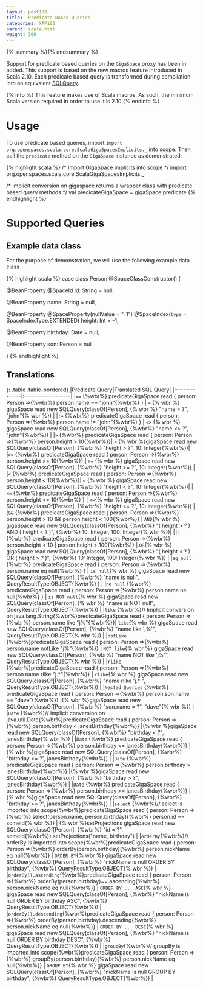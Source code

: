 ```yaml
---
layout: post100
title:  Predicate Based Queries
categories: XAP100
parent: scala.html
weight: 300
---
```



{% summary  %}{% endsummary %}

Support for predicate based queries on the `GigaSpace` proxy has been in added. This support is based on the new macros feature introduced in Scala 2.10.  Each predicate based query is transformed during compilation into an equivalent [SQLQuery](./query-sql.html).


{% info %}
This feature makes use of Scala macros. As such, the minimum Scala version required in order to use it is 2.10
{% endinfo %}


# Usage

To use predicate based queries, import `import org.openspaces.scala.core.ScalaGigaSpacesImplicits._` into scope. Then call the `predicate` method on the `GigaSpace` instance as demonstrated:

{% highlight scala %}
/* Import GigaSpace implicits into scope */
import org.openspaces.scala.core.ScalaGigaSpacesImplicits._

/* implicit conversion on gigaspace returns a wrapper class with predicate based query methods */
val predicateGigaSpace = gigaSpace.predicate
{% endhighlight %}

# Supported Queries

## Example data class

For the purpose of demonstration, we will use the following example data class

{% highlight scala %}
case class Person @SpaceClassConstructor() (

  @BeanProperty
  @SpaceId
  id: String = null,

  @BeanProperty
  name: String = null,

  @BeanProperty
  @SpaceProperty(nullValue = "-1")
  @SpaceIndex(`type` = SpaceIndexType.EXTENDED)
  height: Int = -1,

  @BeanProperty
  birthday: Date = null,

  @BeanProperty
  son: Person = null

)
{% endhighlight %}

## Translations

{: .table .table-bordered}
|Predicate Query|Translated SQL Query|
|:--------------|:-------------------|
|`==` {%wbr%} predicateGigaSpace read { person: Person =>{%wbr%}  person.name == "john"{%wbr%} } | `=` {% wbr %} gigaSpace read new SQLQuery(classOf[Person], {% wbr %}  "name = ?", "john"{% wbr %}) |
|`!=` {%wbr%} predicateGigaSpace read { person: Person =>{%wbr%}  person.name != "john"{%wbr%} } | `<>` {% wbr %} gigaSpace read new SQLQuery(classOf[Person], {%wbr%} "name <> ?", "john"{%wbr%}) |
|`>`  {%wbr%} predicateGigaSpace read { person: Person =>{%wbr%}  person.height > 10{%wbr%}}| `>` {% wbr %}gigaSpace read new SQLQuery(classOf[Person], {%wbr%} "height > ?", 10: Integer{%wbr%})|
|`>=` {%wbr%} predicateGigaSpace read { person: Person =>{%wbr%}  person.height >= 10{%wbr%}} | `>=` {% wbr %} gigaSpace read new SQLQuery(classOf[Person], {%wbr%}  "height >= ?", 10: Integer{%wbr%}) |
|`<`  {%wbr%} predicateGigaSpace read { person: Person =>{%wbr%} person.height < 10{%wbr%}}| `<` {% wbr %}  gigaSpace read new SQLQuery(classOf[Person], {%wbr%} "height < ?", 10: Integer{%wbr%})|
|`<=` {%wbr%} predicateGigaSpace read { person: Person =>{%wbr%}  person.height <= 10{%wbr%} } | `<=`{% wbr %}  gigaSpace read new SQLQuery(classOf[Person], {%wbr%}  "height <= ?", 10: Integer{%wbr%}) |
|`&&` {%wbr%} predicateGigaSpace read { person: Person =>{%wbr%}  person.height > 10 && person.height < 100{%wbr%}} | `AND`{% wbr %} gigaSpace read new SQLQuery(classOf[Person], {%wbr%}  "( height > ? ) AND ( height < ? )", {%wbr%}  10: Integer, 100: Integer{% wbr %})|
|`||` {%wbr%} predicateGigaSpace read { person: Person =>{%wbr%}  person.height < 10 \| person.height > 100{%wbr%}} | `OR`{% wbr %} gigaSpace read new SQLQuery(classOf[Person], {%wbr%} "( height < ? ) OR ( height > ? )", {%wbr%}  10: Integer, 100: Integer{% wbr %}) |
|`eq null` {%wbr%} predicateGigaSpace read { person: Person =>{%wbr%}  person.name eq null{%wbr%} } | `is null`{% wbr %} gigaSpace read new SQLQuery(classOf[Person], {%wbr%} "name is null", QueryResultType.OBJECT{%wbr%} ) |
|`ne null` {%wbr%} predicateGigaSpace read { person: Person =>{%wbr%}  person.name ne null{%wbr%} } | `is NOT null`{% wbr %} gigaSpace read new SQLQuery(classOf[Person], {% wbr %} "name is NOT null", QueryResultType.OBJECT{%wbr%}) |
|`like` {%wbr%}//  Implicit conversion on java.lang.String{%wbr%}predicateGigaSpace read { person: Person =>{%wbr%}  person.name like "j%"{%wbr%}}| `like`{% wbr %} gigaSpace read new SQLQuery(classOf[Person], {%wbr%}  "name like 'j%'", QueryResultType.OBJECT{% wbr %}) |
|`notLike` {%wbr%}predicateGigaSpace read { person: Person =>{%wbr%}  person.name notLike "j%"{%wbr%}} | `NOT like`{% wbr %} gigaSpace read new SQLQuery(classOf[Person], {%wbr%} "name NOT like 'j%'", QueryResultType.OBJECT{% wbr %}) |
|`rlike` {%wbr%}predicateGigaSpace read { person: Person =>{%wbr%}  person.name rlike "j.\*"{%wbr%}} | `rlike`{% wbr %} gigaSpace read new SQLQuery(classOf[Person], {%wbr%} "name rlike 'j.\*'", QueryResultType.OBJECT{%wbr%}) |
|`Nested Queries` {%wbr%} predicateGigaSpace read { person: Person =>{%wbr%} person.son.name == "dave"{%wbr%}} |{% wbr %}gigaSpace read new SQLQuery(classOf[Person], {%wbr%} "son.name = ?", "dave"{% wbr %}) |
|`Date` {%wbr%}// implicit conversion on java.util.Date{%wbr%}predicateGigaSpace read { person: Person =>{%wbr%}  person.birthday < janesBirthday{%wbr%}} |{% wbr %}gigaSpace read new SQLQuery(classOf[Person], {%wbr%}  "birthday < ?", janesBirthday{% wbr %}) |
|`Date` {%wbr%} predicateGigaSpace read { person: Person =>{%wbr%} person.birthday <= janesBirthday{%wbr%}} |{% wbr %}gigaSpace read new SQLQuery(classOf[Person], {%wbr%} "birthday <= ?", janesBirthday{%wbr%}) |
|`Date` {%wbr%} predicateGigaSpace read { person: Person =>{%wbr%}  person.birthday > janesBirthday{%wbr%}} |{% wbr %}gigaSpace read new SQLQuery(classOf[Person], {%wbr%} "birthday > ?", janesBirthday{%wbr%}) |
|`Date` {%wbr%} predicateGigaSpace read { person: Person =>{%wbr%}  person.birthday >= janesBirthday{%wbr%}} |{% wbr %}gigaSpace read new SQLQuery(classOf[Person], {%wbr%} "birthday >= ?", janesBirthday{%wbr%}) |
|`select` {%wbr%}// select is imported into scope{%wbr%}predicateGigaSpace read { person: Person =>{%wbr%} select(person.name, person.birthday){%wbr%} person.id == someId{% wbr %}} | {% wbr %}setProjections gigaSpace read new SQLQuery(classOf[Person], {%wbr%} "id = ?", someId{%wbr%}).setProjections("name, birthday") |
|`orderBy`{%wbr%}// orderBy is imported into scope{%wbr%}predicateGigaSpace read { person: Person =>{%wbr%} orderBy(person.birthday){%wbr%}  person.nickName eq null{%wbr%}} | `ORDER BY`{% wbr %} gigaSpace read new SQLQuery(classOf[Person], {%wbr%}  "nickName is null ORDER BY birthday", {%wbr%}  QueryResultType.OBJECT{% wbr %}) |
|`orderBy().ascending`{%wbr%}predicateGigaSpace read { person: Person =>{%wbr%}  orderBy(person.birthday)==.ascending{%wbr%} person.nickName eq null{%wbr%}} | `ORDER BY ... ASC`{% wbr %} gigaSpace read new SQLQuery(classOf[Person], {%wbr%} "nickName is null ORDER BY birthday ASC", {%wbr%}  QueryResultType.OBJECT{%wbr%}) |
|`orderBy().descending`{%wbr%}predicateGigaSpace read { person: Person =>{%wbr%}  orderBy(person.birthday).descending{%wbr%} person.nickName eq null{%wbr%}} | `ORDER BY ... DESC`{% wbr %} gigaSpace read new SQLQuery(classOf[Person], {%wbr%}  "nickName is null ORDER BY birthday DESC", {%wbr%}  QueryResultType.OBJECT{%wbr%}) |
|`groupBy`{%wbr%}// groupBy is imported into scope{%wbr%}predicateGigaSpace read { person: Person =>{%wbr%}  groupBy(person.birthday){%wbr%}  person.nickName eq null{%wbr%}} | `GROUP BY`{% wbr %} gigaSpace read new SQLQuery(classOf[Person], {%wbr%}  "nickName is null GROUP BY birthday", {%wbr%}  QueryResultType.OBJECT{%wbr%}) |

